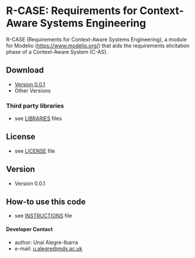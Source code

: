 R-CASE: Requirements for Context-Aware Systems Engineering
======
R-CASE (Requirements for Context-Aware Systems Engineering), a module for Modelio (https://www.modelio.org/) 
that aids the requirements elicitation phase of a Context-Aware System (C-AS).
 
## Download
* [Version 0.0.1](https://github.com/casetools/rcase)
* Other Versions

### Third party libraries
* see [LIBRARIES](https://github.com/username/sw-name/blob/master/LIBRARIES.md) files

## License 
* see [LICENSE](https://github.com/username/sw-name/blob/master/LICENSE.md) file

## Version 
* Version 0.0.1

## How-to use this code
* see [INSTRUCTIONS](https://github.com/username/sw-name/blob/master/INSTRUCTIONS.md) file

#### Developer Contact
* author: Unai Alegre-Ibarra
* e-mail: u.alegre@mdx.ac.uk
